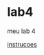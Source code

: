 # lab4

meu lab 4

[instrucoes](https://docs.google.com/document/d/1eGD9yue0L9PJrLqThg8K3tQdyoemF5iTAuHdKyT8t-A/edit?usp=sharing)